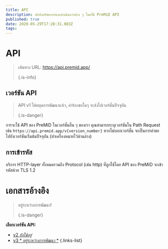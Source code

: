 ```yaml
---
title: API
description: เข้าถึงทรัพยากรและดำเนินการต่าง ๆ โดยใช้ PreMiD API
published: true
date: 2020-05-29T17:28:31.083Z
tags:
---
```


# API

> เส้นทาง URL: https://api.premid.app/ 
> 
> {.is-info}

## เวอร์ชัน API
> API v1 ได้หยุดการพัฒนาเเล้ว, คําร้องขอใดๆ จะส่งไปเวอร์ชั่นปัจจุบัน 
> 
> {.is-danger}

การจะใช้ API ของ PreMiD ในเวอร์ชั่นอื่น ๆ ของเรา คุณสามารถระบุเวอร์ชันใน Path Request เช่น `https://api.premid.app/v{version_number}` หากไม่บอกเวอร์ชั่น จะเป็นการคำขอไปยังเวอร์ชันเริ่มต้นปัจจุบัน (ทําเครื่องหมายไว้ด้านล่าง)

## การเข้ารหัส

บริการ HTTP-layer ทั้งหมดรวมถึง Protocol (เช่น http) ที่ถูกใช้โดย API ของ PreMiD จะเข้ารหัสด้วย TLS 1.2

# เอกสารอ้างอิง
> อยู่ระหว่างการพัฒนา! 
> 
> {.is-danger}

**เลือกเวอร์ชัน API:**
- [v2 *ยังใช้อยู่*](/dev/api/v2)
- [v3 * อยู่ระหว่างการพัฒนา *](/dev/api/v3)
{.links-list}